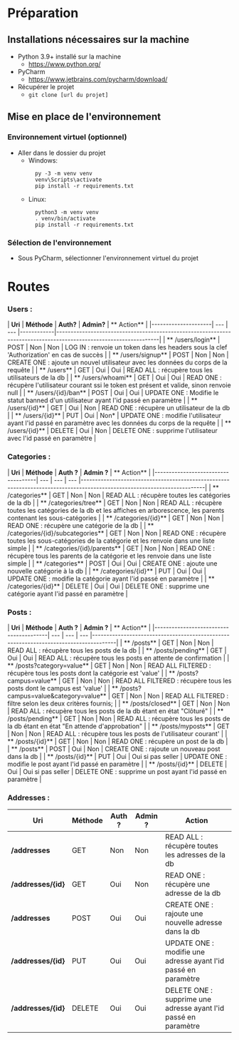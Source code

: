 # Préparation

## Installations nécessaires sur la machine

* Python 3.9+ installé sur la machine
    * https://www.python.org/
* PyCharm
    * https://www.jetbrains.com/pycharm/download/
* Récupérer le projet
    * ```git clone [url du projet]```

## Mise en place de l'environnement

### Environnement virtuel (optionnel)

* Aller dans le dossier du projet
    * Windows:
      ```
        py -3 -m venv venv
        venv\Scripts\activate
        pip install -r requirements.txt 
        ```
    * Linux:
      ```
        python3 -m venv venv
        . venv/bin/activate
        pip install -r requirements.txt 
        ```

### Sélection de l'environnement

* Sous PyCharm, sélectionner l'environnement virtuel du projet

# Routes

### Users :

| **Uri**             | **Méthode** | **Auth?** | **Admin?** | **
Action**                                                                                                       |
|---------------------| --- | --- |------------|------------------------------------------------------------------------------------------------------------------|
| **
/users/login**    | POST | Non | Non        | LOG IN : renvoie un token dans les headers sous la clef 'Authorization' en cas de succès                         |
| **
/users/signup**   | POST | Non | Non        | CREATE ONE : ajoute un nouvel utilisateur avec les données du corps de la requête                                |
| **
/users**          | GET | Oui | Oui        | READ ALL : récupère tous les utilisateurs de la db                                                               |
| **
/users/whoami**   | GET | Oui | Oui        | READ ONE : récupère l'utilisateur courant ssi le token est présent et valide, sinon renvoie null                 |
| **
/users/{id}/ban** | POST | Oui | Oui        | UPDATE ONE : Modifie le statut banned d&#39;un utilisateur ayant l&#39;id passé en paramètre                     |
| **
/users/{id}**     | GET | Oui | Non        | READ ONE : récupère un utilisateur de la db                                                                      |
| **
/users/{id}**     | PUT | Oui | Non\*      | UPDATE ONE : modifie l&#39;utilisateur ayant l&#39;id passé en paramètre avec les données du corps de la requête |
| **
/users/{id}**     | DELETE | Oui | Non        | DELETE ONE : supprime l&#39;utilisateur avec l&#39;id passé en paramètre                                         |

### Categories :

| **Uri**                            | **Méthode** | **Auth ?** | **Admin ?** | **
Action**                                                                                                              |
|------------------------------------| --- | --- | --- |-------------------------------------------------------------------------------------------------------------------------|
| **
/categories**                    | GET | Non | Non | READ ALL : récupère toutes les catégories de la db                                                                      |
| **
/categories/tree**               | GET | Non | Non | READ ALL : récupère toutes les catégories de la db et les affiches en arborescence, les parents contenant les sous-catégories |
| **
/categories/{id}**               | GET | Non | Non | READ ONE : récupère une catégorie de la db                                                                              |
| **
/categories/{id}/subcategories** | GET | Non | Non | READ ONE : récupère toutes les sous-catégories de la catégorie et les renvoie dans une liste simple                     |
| **
/categories/{id}/parents**       | GET | Non | Non | READ ONE : récupère tous les parents de la catégorie et les renvoie dans une liste simple                              |
| **
/categories**                    | POST | Oui | Oui | CREATE ONE : ajoute une nouvelle catégorie à la db                                                                      |
| **
/categories/{id}**               | PUT | Oui | Oui | UPDATE ONE : modifie la catégorie ayant l&#39;id passé en paramètre                                                     |
| **
/categories/{id}**               | DELETE | Oui | Oui | DELETE ONE : supprime une catégorie ayant l&#39;id passé en paramètre                                                   |

### Posts :

| **Uri**                                | **Méthode** | **Auth ?** | **Admin ?** | **
Action**                                                                           |
|----------------------------------------| --- | --- | --- |--------------------------------------------------------------------------------------|
| **
/posts**                             | GET | Non | Non | READ ALL : récupère tous les posts de la db                                          |
| **
/posts/pending**                     | GET | Oui | Oui | READ ALL : récupère tous les posts en attente de confirmation                        |
| **
/posts?category=value**              | GET | Non | Non | READ ALL FILTERED : récupère tous les posts dont la catégorie est &#39;value&#39;    |
| **
/posts?campus=value**                | GET | Non | Non | READ ALL FILTERED : récupère tous les posts dont le campus est &#39;value&#39;       |
| **
/posts?campus=value&category=value** | GET | Non | Non | READ ALL FILTERED : filtre selon les deux critères fournis;                          |
| **
/posts/closed**                      | GET | Non | Non | READ ALL : récupère tous les posts de la db étant en état "Clôturé"                  |
| **
/posts/pending**                     | GET | Non | Non | READ ALL : récupère tous les posts de la db étant en état "En attende d'approbation" |
| **
/posts/myposts**                     | GET | Non | Non | READ ALL : récupère tous les posts de l'utilisateur courant'                         |
| **
/posts/{id}**                        | GET | Non | Non | READ ONE : récupère un post de la db                                                 |
| **
/posts**                             | POST | Oui | Non | CREATE ONE : rajoute un nouveau post dans la db                                      |
| **
/posts/{id}**                        | PUT | Oui | Oui si pas seller | UPDATE ONE : modifie le post ayant l&#39;id passé en paramètre                       |
| **
/posts/{id}**                        | DELETE | Oui | Oui si pas seller | DELETE ONE : supprime un post ayant l&#39;id passé en paramètre                      |

### Addresses :

| **Uri** | **Méthode** | **Auth ?** | **Admin ?** | **Action** |
| --- | --- | --- | --- | --- |
| **/addresses** | GET | Non | Non | READ ALL : récupère toutes les adresses de la db |
| **/addresses/{id}** | GET | Oui | Non | READ ONE : récupère une adresse de la db |
| **/addresses** | POST | Oui | Oui | CREATE ONE : rajoute une nouvelle adresse dans la db |
| **/addresses/{id}** | PUT | Oui | Oui | UPDATE ONE : modifie une adresse ayant l&#39;id passé en paramètre |
| **/addresses/{id}** | DELETE | Oui | Oui | DELETE ONE : supprime une adresse ayant l&#39;id passé en paramètre |
